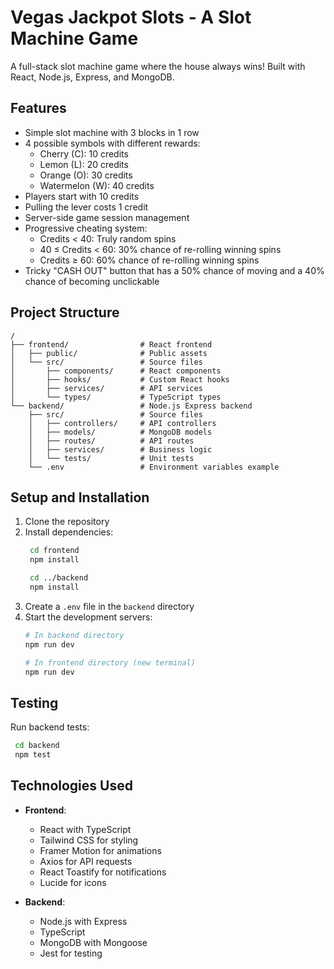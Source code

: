 # Vegas Jackpot Slots - A Slot Machine Game

A full-stack slot machine game where the house always wins! Built with React, Node.js, Express, and MongoDB.

## Features

- Simple slot machine with 3 blocks in 1 row
- 4 possible symbols with different rewards:
  - Cherry (C): 10 credits
  - Lemon (L): 20 credits
  - Orange (O): 30 credits
  - Watermelon (W): 40 credits
- Players start with 10 credits
- Pulling the lever costs 1 credit
- Server-side game session management
- Progressive cheating system:
  - Credits < 40: Truly random spins
  - 40 ≤ Credits < 60: 30% chance of re-rolling winning spins
  - Credits ≥ 60: 60% chance of re-rolling winning spins
- Tricky "CASH OUT" button that has a 50% chance of moving and a 40% chance of becoming unclickable

## Project Structure

```
/
├── frontend/                # React frontend
│   ├── public/              # Public assets
│   └── src/                 # Source files
│       ├── components/      # React components
│       ├── hooks/           # Custom React hooks
│       ├── services/        # API services
│       └── types/           # TypeScript types
└── backend/                 # Node.js Express backend
    ├── src/                 # Source files
    │   ├── controllers/     # API controllers
    │   ├── models/          # MongoDB models
    │   ├── routes/          # API routes
    │   ├── services/        # Business logic
    │   └── tests/           # Unit tests
    └── .env                 # Environment variables example
```

## Setup and Installation

1. Clone the repository
2. Install dependencies:
   ```bash
    cd frontend
    npm install
   
    cd ../backend
    npm install
   ```
3. Create a `.env` file in the `backend` directory  
4. Start the development servers:
   ```bash
   # In backend directory
   npm run dev
   
   # In frontend directory (new terminal)
   npm run dev
   ```

## Testing

Run backend tests:
```bash
 cd backend
 npm test
```

## Technologies Used

- **Frontend**:
  - React with TypeScript
  - Tailwind CSS for styling
  - Framer Motion for animations
  - Axios for API requests
  - React Toastify for notifications
  - Lucide for icons

- **Backend**:
  - Node.js with Express
  - TypeScript
  - MongoDB with Mongoose
  - Jest for testing

